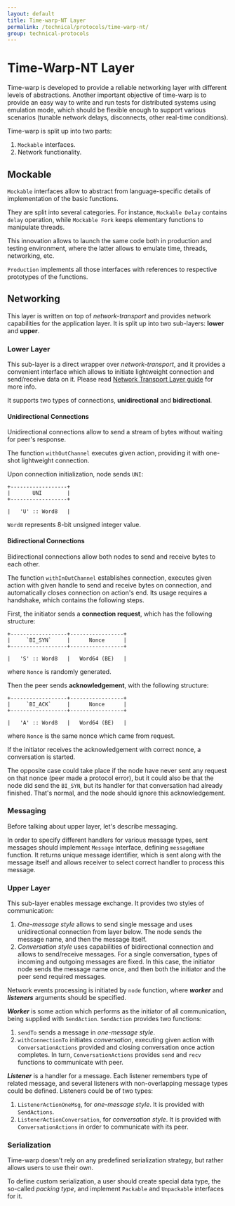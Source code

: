 ```yaml
---
layout: default
title: Time-warp-NT Layer
permalink: /technical/protocols/time-warp-nt/
group: technical-protocols
---
```

[//]: # (Reviewed at ef835a2334888eda7384da707c4077a8b576b192)

# Time-Warp-NT Layer

Time-warp is developed to provide a reliable networking layer with different
levels of abstractions. Another important objective of time-warp is to provide
an easy way to write and run tests for distributed systems using emulation mode,
which should be flexible enough to support various scenarios (tunable network
delays, disconnects, other real-time conditions).

Time-warp is split up into two parts:

1. `Mockable` interfaces.
2. Network functionality.

## Mockable

`Mockable` interfaces allow to abstract from language-specific details of
implementation of the basic functions.

They are split into several categories. For instance, `Mockable Delay` contains
`delay` operation, while `Mockable Fork` keeps elementary functions to
manipulate threads.

This innovation allows to launch the same code both in production and testing
environment, where the latter allows to emulate time, threads, networking, etc.

`Production` implements all those interfaces with references to respective
prototypes of the functions.


## Networking

This layer is written on top of _network-transport_ and provides network
capabilities for the application layer. It is split up into two sub-layers:
**lower** and **upper**.


### Lower Layer

This sub-layer is a direct wrapper over _network-transport_, and it provides
a convenient interface which allows to initiate lightweight connection and
send/receive data on it. Please read
[Network Transport Layer guide](/technical/protocols/network-transport)
for more info.

It supports two types of connections, **unidirectional** and **bidirectional**.

#### Unidirectional Connections

Unidirectional connections allow to send a stream of bytes without waiting for
peer's response.

The function `withOutChannel` executes given action, providing it with
one-shot lightweight connection.

Upon connection initialization, node sends `UNI`:

~~~
+------------------+
|       UNI        |
+------------------+

|   'U' :: Word8   |
~~~

`Word8` represents 8-bit unsigned integer value.

#### Bidirectional Сonnections

Bidirectional connections allow both nodes to send and receive bytes to each other.

The function `withInOutChannel` establishes connection, executes given action with
given handle to send and receive bytes on connection, and automatically
closes connection on action's end. Its usage requires a handshake, which contains
the following steps.

First, the initiator sends a **connection request**, which has the following structure:

~~~
+------------------+-----------------+
|     `BI_SYN`     |      Nonce      |
+------------------+-----------------+

|   'S' :: Word8   |   Word64 (BE)   |
~~~

where `Nonce` is randomly generated.

Then the peer sends **acknowledgement**, with the following structure:

~~~
+------------------+-----------------+
|     `BI_ACK`     |      Nonce      |
+------------------+-----------------+

|   'A' :: Word8   |   Word64 (BE)   |
~~~

where `Nonce` is the same nonce which came from request.

If the initiator receives the acknowledgement with correct nonce, a conversation
is started.

The opposite case could take place if the node have never sent any request on that nonce
(peer made a protocol error), but it could also be that the node did send the
`BI_SYN`, but its handler for that conversation had already finished. That's
normal, and the node should ignore this acknowledgement.


### Messaging

Before talking about upper layer, let's describe messaging.

In order to specify different handlers for various message types,
sent messages should implement `Message` interface, defining `messageName`
function. It returns unique message identifier, which is sent along with the
message itself and allows receiver to select correct handler to process this message.


### Upper Layer

This sub-layer enables message exchange. It provides two styles of communication:

1. *One-message style* allows to send single message and uses unidirectional
connection from layer below. The node sends the message name, and then the
message itself.
2. *Conversation style* uses capabilities of bidirectional connection and allows
to send/receive messages. For a single conversation, types of incoming and
outgoing messages are fixed. In this case, the initiator node sends the message
name once, and then both the initiator and the peer send required messages.

Network events processing is initiated by `node` function, where ***worker***
and ***listeners*** arguments should be specified.

***Worker*** is some action which performs as the initiator of all communication,
being supplied with `SendAction`. `SendAction` provides two functions:

1. `sendTo` sends a message in *one-message style*.
2. `withConnectionTo` initiates *conversation*, executing given action with
`ConversationActions` provided and closing conversation once action
completes. In turn, `ConversationActions` provides `send` and `recv` functions
to communicate with peer.

***Listener*** is a handler for a message. Each listener remembers type of
related message, and several listeners with non-overlapping message types
could be defined. Listeners could be of two types:

1. `ListenerActionOneMsg`, for *one-message style*. It is provided with `SendActions`.
2. `ListenerActionConversation`, for *conversation style*. It is provided with
`ConversationActions` in order to communicate with its peer.


### Serialization

Time-warp doesn't rely on any predefined serialization strategy, but rather
allows users to use their own.

To define custom serialization, a user should create special data type,
the so-called *packing type*, and implement `Packable` and `Unpackable`
interfaces for it.
